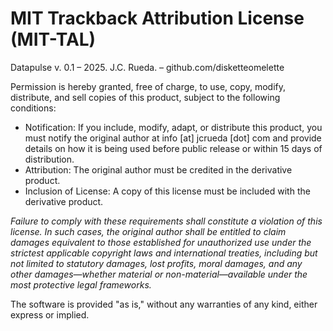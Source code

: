 # MIT Trackback Attribution License (MIT-TAL)

Datapulse v. 0.1 – 2025. J.C. Rueda. – github.com/disketteomelette

Permission is hereby granted, free of charge, to use, copy, modify, distribute, and sell copies of this product, subject to the following conditions:

- Notification: If you include, modify, adapt, or distribute this product, you must notify the original author at info [at] jcrueda [dot] com and provide details on how it is being used before public release or within 15 days of distribution.
- Attribution: The original author must be credited in the derivative product.
- Inclusion of License: A copy of this license must be included with the derivative product.

*Failure to comply with these requirements shall constitute a violation of this license. In such cases, the original author shall be entitled to claim damages equivalent to those established for unauthorized use under the strictest applicable copyright laws and international treaties, including but not limited to statutory damages, lost profits, moral damages, and any other damages—whether material or non-material—available under the most protective legal frameworks.*

The software is provided "as is," without any warranties of any kind, either express or implied.
